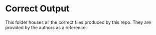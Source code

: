 # Correct Output

This folder houses all the correct files produced by this repo.  They are provided by the authors as a reference.